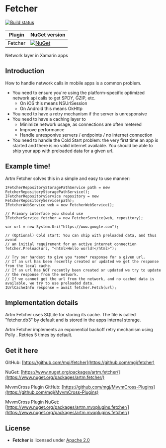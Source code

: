 # Fetcher

[![Build status](https://ci.appveyor.com/api/projects/status/iysnpswp82ogp4vb?svg=true)](https://ci.appveyor.com/project/mgj/fetcher)

| Plugin          | NuGet version                                                                                                                                                              |
| --------------- | -------------------------------------------------------------------------------------------------------------------------------------------------------------------------- |
| Fetcher        | [![NuGet](https://img.shields.io/nuget/v/artm.fetcher.svg)](https://www.nuget.org/packages/artm.fetcher/)             |


Network layer in Xamarin apps


## Introduction

How to handle network calls in mobile apps is a common problem.

* You need to ensure you're using the platform-specific optimized network api calls to get SPDY, GZIP, etc.
  * On iOS this means NSUrlSession
  * On Android this means OkHttp
* You need to have a retry mechanism if the server is unresponsive
* You need to have a caching layer to
  * Minimize network usage, as connections are often metered
  * Improve performance
  * Handle unresponive servers / endpoints / no internet connection
* You need to handle the Cold Start problem: the very first time an app is started and there is no valid internet available. You should be able to ship your app with preloaded data for a given url.

## Example time!

Artm Fetcher solves this in a simple and easy to use manner:

```
IFetcherRepositoryStoragePathService path = new FetcherRepositoryStoragePathService();
IFetcherRepositoryService repository = new FetcherRepositoryService(path);
IFetcherWebService web = new FetcherWebService();

// Primary interface you should use
IFetcherService fetcher = new FetcherService(web, repository);

var url = new System.Uri("https://www.google.com");

// (Optional) Cold start: You can ship with preloaded data, and thus avoid
// an initial requirement for an active internet connection
fetcher.Preload(url, "<html>Hello world!</html>");

// Try our hardest to give you *some* response for a given url. 
// If an url has been recently created or updated we get the response from the local cache.
// If an url has NOT recently been created or updated we try to update 
// the response from the network. 
// If we cannot get the url from the network, and no cached data is available, we try to use preloaded data.
IUrlCacheInfo response = await fetcher.Fetch(url); 
```


## Implementation details

Artm Fetcher uses SQLite for storing its cache. The file is called "fetcher.db3" by default and is stored in the apps internal storage.

Artm Fetcher implements an exponential backoff retry mechanism using Polly . Retries 5 times by default.

## Get it here

GitHub: [https://github.com/mgj/fetcher](https://github.com/mgj/fetcher)

NuGet: [https://www.nuget.org/packages/artm.fetcher/](https://www.nuget.org/packages/artm.fetcher/)

MvvmCross Plugin GitHub: [https://github.com/mgj/MvvmCross-Plugins](https://github.com/mgj/MvvmCross-Plugins)

MvvmCross Plugin NuGet: [https://www.nuget.org/packages/artm.mvxplugins.fetcher/](https://www.nuget.org/packages/artm.mvxplugins.fetcher/)


## License

- **Fetcher** is licensed under [Apache 2.0][apache]

[apache]: https://www.apache.org/licenses/LICENSE-2.0.html